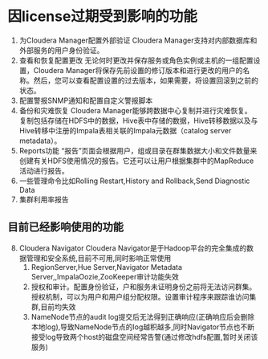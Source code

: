 # 因license过期受到影响的功能

1. 为Cloudera Manager配置外部验证
    Cloudera Manager支持对内部数据库和外部服务的用户身份验证。
2. 查看和恢复配置更改
    无论何时更改并保存服务或角色实例或主机的一组配置设置，Cloudera Manager将保存先前设置的修订版本和进行更改的用户的名称。然后，您可以查看配置设置的过去版本，如果需要，将设置回滚到之前的状态。
3. 配置警报SNMP通知和配置自定义警报脚本
4. 备份和灾难恢复
    Cloudera Manager能够跨数据中心复制并进行灾难恢复。 复制包括存储在HDFS中的数据，Hive表中存储的数据，Hive转移数据以及与Hive转移中注册的Impala表相关联的Impala元数据（catalog server metadata）。
5. Reports功能
    “报告”页面会根据用户，组或目录在群集数据大小和文件数量来创建有关HDFS使用情况的报告。它还可以让用户根据集群中的MapReduce活动进行报告。
6. 一些管理命令比如Rolling Restart,History and Rollback,Send Diagnostic Data
7. 集群利用率报告

## 目前已经影响使用的功能
8. Cloudera Navigator
    Cloudera Navigator是于Hadoop平台的完全集成的数据管理和安全系统,目前不可用,同时影响正常使用
    1. RegionServer,Hue Server,Navigator Metadata Server,,ImpalaOozie,ZooKeeper审计功能失效
    2. 授权和审计。配置身份验证，户和服务未证明身份之前将无法访问群集。授权机制，可以为用户和用户组分配权限。设置审计程序来跟踪谁访问集群,目前均失效
    3. NameNode节点的audit log提交后无法得到正确响应(正确响应后会删除本地log),导致NameNode节点的log越积越多,同时Navigator节点也不断接受log导致两个host的磁盘空间经常告警(通过修改hdfs配置,暂时关闭该服务)